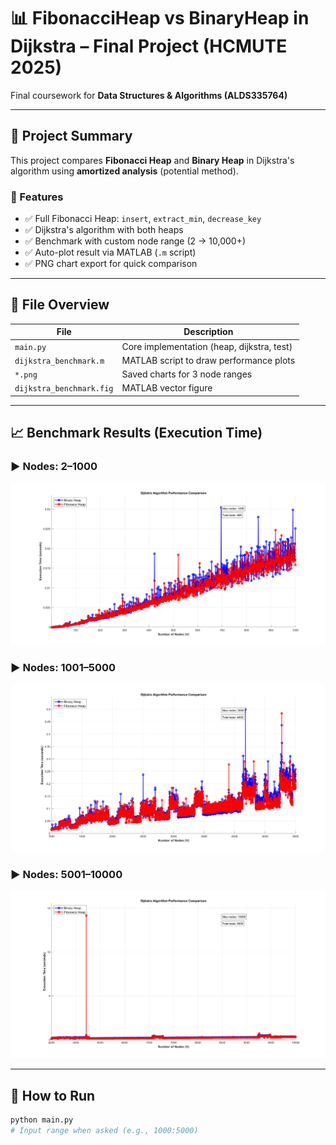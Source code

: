 # 📊 FibonacciHeap vs BinaryHeap in Dijkstra – Final Project (HCMUTE 2025)

Final coursework for **Data Structures & Algorithms (ALDS335764)**  

---

## 📌 Project Summary

This project compares **Fibonacci Heap** and **Binary Heap** in Dijkstra's algorithm using **amortized analysis** (potential method).

### 🔧 Features
- ✅ Full Fibonacci Heap: `insert`, `extract_min`, `decrease_key`
- ✅ Dijkstra's algorithm with both heaps
- ✅ Benchmark with custom node range (2 → 10,000+)
- ✅ Auto-plot result via MATLAB (`.m` script)
- ✅ PNG chart export for quick comparison

---

## 📁 File Overview

| File                     | Description                                  |
|--------------------------|----------------------------------------------|
| `main.py`               | Core implementation (heap, dijkstra, test)   |
| `dijkstra_benchmark.m`  | MATLAB script to draw performance plots      |
| `*.png`                 | Saved charts for 3 node ranges               |
| `dijkstra_benchmark.fig`| MATLAB vector figure                         |

---

## 📈 Benchmark Results (Execution Time)

### ▶️ Nodes: 2–1000  
![2–1000 nodes](2-1000.png)

### ▶️ Nodes: 1001–5000  
![1001–5000 nodes](1001-5000.png)

### ▶️ Nodes: 5001–10000  
![5001–10000 nodes](5001-10000.png)

---

## 🚀 How to Run

```bash
python main.py
# Input range when asked (e.g., 1000:5000)
